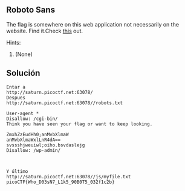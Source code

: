 

## Roboto Sans
The flag is somewhere on this web application not necessarily on the website. Find it.Check [this](http://saturn.picoctf.net:63078/) out.

Hints:
1. (None)


## Solución
```
Entar a
http://saturn.picoctf.net:63078/
Despues
http://saturn.picoctf.net:63078//robots.txt

User-agent *
Disallow: /cgi-bin/
Think you have seen your flag or want to keep looking.

ZmxhZzEudHh0;anMvbXlmaW
anMvbXlmaWxlLnR4dA==
svssshjweuiwl;oiho.bsvdaslejg
Disallow: /wp-admin/



Y último
http://saturn.picoctf.net:63078//js/myfile.txt
picoCTF{Who_D03sN7_L1k5_90B0T5_032f1c2b}
```